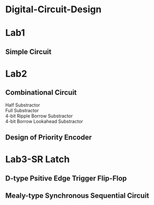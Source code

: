 # Digital-Circuit-Design
Lab1
===

Simple Circuit 
---

Lab2
===

Combinational Circuit 
---

Half Substractor  
Full Substractor  
4-bit Ripple Borrow Substractor  
4-bit Borrow Lookahead Substractor 

Design of Priority Encoder 
---

Lab3-SR Latch 
===

D-type Psitive Edge Trigger Flip-Flop  
---
Mealy-type Synchronous Sequential Circuit
---

